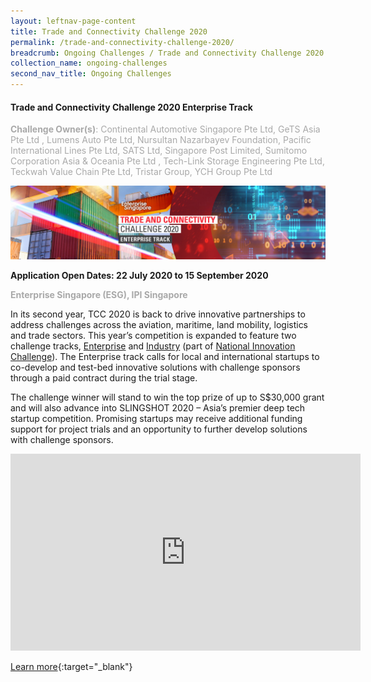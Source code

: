 ```yaml
---
layout: leftnav-page-content
title: Trade and Connectivity Challenge 2020
permalink: /trade-and-connectivity-challenge-2020/
breadcrumb: Ongoing Challenges / Trade and Connectivity Challenge 2020
collection_name: ongoing-challenges
second_nav_title: Ongoing Challenges
---
```


#### Trade and Connectivity Challenge 2020 Enterprise Track

<font color="#a9a9a9"><b>Challenge Owner(s)</b>: Continental Automotive Singapore Pte Ltd, GeTS Asia Pte Ltd
, Lumens Auto Pte Ltd, Nursultan Nazarbayev Foundation, Pacific International Lines Pte Ltd, SATS Ltd, Singapore Post Limited, Sumitomo Corporation Asia & Oceania Pte Ltd
, Tech-Link Storage Engineering Pte Ltd, Teckwah Value Chain Pte Ltd, Tristar Group, YCH Group Pte Ltd</font>

[![1](/images/ongoing-challenges/TCC-Enterprise-track-banner.jpg)](https://tcc-enterprise.innovation-challenge.sg)

**Application Open Dates: 22 July 2020 to 15 September 2020**<br>

<font color=" #a9a9a9"><b>Enterprise Singapore (ESG), IPI Singapore</b></font>

In its second year, TCC 2020 is back to drive innovative partnerships to address challenges across the aviation, maritime, land mobility, logistics and trade sectors. This year’s competition is expanded to feature two challenge tracks, [Enterprise](https://tcc-enterprise.innovation-challenge.sg) and [Industry](https://tcc-industry.innovation-challenge.sg) (part of [National Innovation Challenge](https://www.openinnovationnetwork.sg/national-innovation-challenges/)). The Enterprise track calls for local and international startups to co-develop and test-bed innovative solutions with challenge sponsors through a paid contract during the trial stage. 

The challenge winner will stand to win the top prize of up to S$30,000 grant and will also advance into SLINGSHOT 2020 – Asia’s premier deep tech startup competition. Promising startups may receive additional funding support for project trials and an opportunity to further develop solutions with challenge sponsors. 

<div class="bp-youtube">
<iframe width="560" height="315" src="https://www.youtube.com/embed/1xMbJcrMuf8" frameborder="0" allow="accelerometer; autoplay; encrypted-media; gyroscope; picture-in-picture" allowfullscreen></iframe>

[Learn more](https://tcc-enterprise.innovation-challenge.sg){:target="_blank"}
